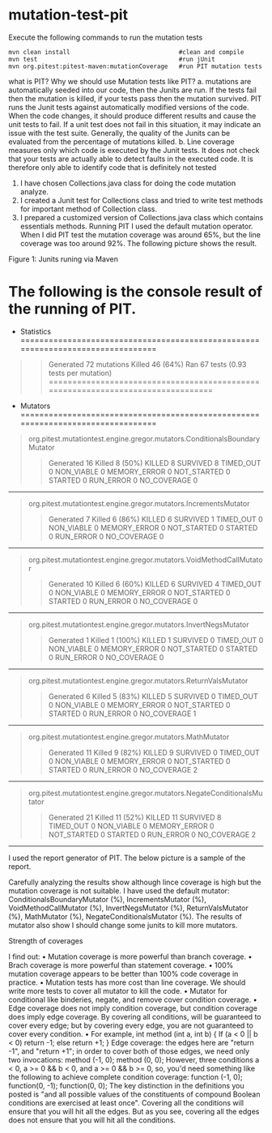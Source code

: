 # mutation-test-pit

Execute the following commands to  run the mutation tests

    mvn clean install                              #clean and compile
    mvn test                                       #run jUnit
    mvn org.pitest:pitest-maven:mutationCoverage   #run PIT mutation tests


what is PIT? Why we should use Mutation tests like PIT? 
a.	mutations are automatically seeded into our code, then the Junits are run. If the tests fail then the mutation is killed, if your tests pass then the mutation survived. PIT runs the Junit tests against automatically modified versions of the code. When the code changes, it should produce different results and cause the unit tests to fail. If a unit test does not fail in this situation, it may indicate an issue with the test suite. Generally, the quality of the Junits can be evaluated from the percentage of mutations killed.
b.	Line coverage measures only which code is executed by the Junit tests. It does not check that your tests are actually able to detect faults in the executed code. It is therefore only able to identify code that is definitely not tested

1.	I have chosen Collections.java class for doing the code mutation analyze.
2.	I created a Junit test for Collections class and tried to write test methods for important method of Collection class.
3.	I prepared a customized version of Collections.java class which contains essentials methods. 
Running PIT
I used the default mutation operator. When I did PIT test the mutation coverage was around 65%, but the line coverage was too around 92%. The following picture shows the result.

 
Figure 1: Junits runing via Maven

 






The following is the console result of the running of PIT.
================================================================================
- Statistics
================================================================================
>> Generated 72 mutations Killed 46 (64%)
>> Ran 67 tests (0.93 tests per mutation)
================================================================================
- Mutators
================================================================================
> org.pitest.mutationtest.engine.gregor.mutators.ConditionalsBoundaryMutator
>> Generated 16 Killed 8 (50%)
> KILLED 8 SURVIVED 8 TIMED_OUT 0 NON_VIABLE 0 
> MEMORY_ERROR 0 NOT_STARTED 0 STARTED 0 RUN_ERROR 0 
> NO_COVERAGE 0 
--------------------------------------------------------------------------------
> org.pitest.mutationtest.engine.gregor.mutators.IncrementsMutator
>> Generated 7 Killed 6 (86%)
> KILLED 6 SURVIVED 1 TIMED_OUT 0 NON_VIABLE 0 
> MEMORY_ERROR 0 NOT_STARTED 0 STARTED 0 RUN_ERROR 0 
> NO_COVERAGE 0 
--------------------------------------------------------------------------------
> org.pitest.mutationtest.engine.gregor.mutators.VoidMethodCallMutator
>> Generated 10 Killed 6 (60%)
> KILLED 6 SURVIVED 4 TIMED_OUT 0 NON_VIABLE 0 
> MEMORY_ERROR 0 NOT_STARTED 0 STARTED 0 RUN_ERROR 0 
> NO_COVERAGE 0 
--------------------------------------------------------------------------------
> org.pitest.mutationtest.engine.gregor.mutators.InvertNegsMutator
>> Generated 1 Killed 1 (100%)
> KILLED 1 SURVIVED 0 TIMED_OUT 0 NON_VIABLE 0 
> MEMORY_ERROR 0 NOT_STARTED 0 STARTED 0 RUN_ERROR 0 
> NO_COVERAGE 0 
--------------------------------------------------------------------------------
> org.pitest.mutationtest.engine.gregor.mutators.ReturnValsMutator
>> Generated 6 Killed 5 (83%)
> KILLED 5 SURVIVED 0 TIMED_OUT 0 NON_VIABLE 0 
> MEMORY_ERROR 0 NOT_STARTED 0 STARTED 0 RUN_ERROR 0 
> NO_COVERAGE 1 
--------------------------------------------------------------------------------
> org.pitest.mutationtest.engine.gregor.mutators.MathMutator
>> Generated 11 Killed 9 (82%)
> KILLED 9 SURVIVED 0 TIMED_OUT 0 NON_VIABLE 0 
> MEMORY_ERROR 0 NOT_STARTED 0 STARTED 0 RUN_ERROR 0 
> NO_COVERAGE 2 
--------------------------------------------------------------------------------
> org.pitest.mutationtest.engine.gregor.mutators.NegateConditionalsMutator
>> Generated 21 Killed 11 (52%)
> KILLED 11 SURVIVED 8 TIMED_OUT 0 NON_VIABLE 0 
> MEMORY_ERROR 0 NOT_STARTED 0 STARTED 0 RUN_ERROR 0 
> NO_COVERAGE 2 
--------------------------------------------------------------------------------

I used the report generator of PIT. The below picture is a sample of the report.
 

Carefully analyzing the results show although lince coverage is high but the mutation coverage is not suitable. I have used the default mutator: ConditionalsBoundaryMutator (%), IncrementsMutator (%), VoidMethodCallMutator (%), InvertNegsMutator (%), ReturnValsMutator (%), MathMutator (%), NegateConditionalsMutator (%).  The results of mutator also show I should change some junits to kill more mutators. 


Strength of coverages

I find out: 
•	Mutation coverage is more powerful than branch coverage.
•	 Brach coverage is more powerful than statement coverage.
•	100% mutation coverage appears to be better than 100% code coverage in practice.
•	Mutation tests has more cost than line coverage. We should write more tests to cover all mutator to kill the code.
•	Mutator for conditional like binderies, negate, and remove cover condition coverage.
•	Edge coverage does not imply condition coverage, but condition coverage does imply edge coverage. By covering all conditions, will be guaranteed to cover every edge; but by covering every edge, you are not guaranteed to cover every condition. 
•	For example,
int method (int a, int b)
{
    If (a < 0 || b < 0)
        return -1;
    else
        return +1;
}
Edge coverage: the edges here are "return -1", and "return +1"; in order to cover both of those edges, we need only two invocations: method (-1, 0); method (0, 0);
However, three conditions a < 0, a >= 0 && b < 0, and a >= 0 && b >= 0, so, you'd need something like the following to achieve complete condition coverage: function (-1, 0); function(0, -1); function(0, 0);
The key distinction in the definitions you posted is "and all possible values of the constituents of compound Boolean conditions are exercised at least once". Covering all the conditions will ensure that you will hit all the edges. But as you see, covering all the edges does not ensure that you will hit all the conditions.



